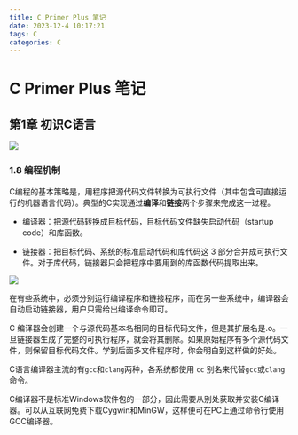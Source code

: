 ```yaml
---
title: C Primer Plus 笔记
date: 2023-12-4 10:17:21
tags: C
categories: C
---
```


# C Primer Plus 笔记

## 第1章 初识C语言

![](https://cdn.jsdelivr.net/gh/mbfjllybl/pictures-bed//202312121724377.png)

### 1.8 编程机制

C编程的基本策略是，用程序把源代码文件转换为可执行文件（其中包含可直接运行的机器语言代码）。典型的C实现通过**编译**和**链接**两个步骤来完成这一过程。

- 编译器：把源代码转换成目标代码，目标代码文件缺失启动代码（startup code）和库函数。

+ 链接器：把目标代码、系统的标准启动代码和库代码这 3 部分合并成可执行文件。对于库代码，链接器只会把程序中要用到的库函数代码提取出来。

![](https://cdn.jsdelivr.net/gh/mbfjllybl/pictures-bed//202312121543005.png)

在有些系统中，必须分别运行编译程序和链接程序，而在另一些系统中，编译器会自动启动链接器，用户只需给出编译命令即可。

C 编译器会创建一个与源代码基本名相同的目标代码文件，但是其扩展名是.o。一旦链接器生成了完整的可执行程序，就会将其删除。如果原始程序有多个源代码文件，则保留目标代码文件。学到后面多文件程序时，你会明白到这样做的好处。

C语言编译器主流的有`gcc`和`clang`两种，各系统都使用 `cc` 别名来代替`gcc`或`clang`命令。

C编译器不是标准Windows软件包的一部分，因此需要从别处获取并安装C编译器。可以从互联网免费下载Cygwin和MinGW，这样便可在PC上通过命令行使用GCC编译器。
